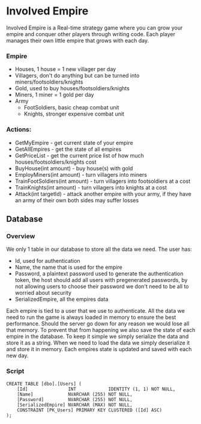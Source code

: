 # Involved Empire

Involved Empire is a Real-time strategy game where you can grow your empire and conquer 
other players through writing code.
Each player manages their own little empire that grows with each day.

### Empire
- Houses, 1 house = 1 new villager per day
- Villagers, don't do anything but can be turned into miners/footsoldiers/knights
- Gold, used to buy houses/footsoldiers/knights
- Miners, 1 miner = 1 gold per day
- Army
  - FootSoldiers, basic cheap combat unit
  - Knights, stronger expensive combat unit

### Actions: 
- GetMyEmpire - get current state of your empire
- GetAllEmpires - get the state of all empires
- GetPriceList - get the current price list of how much houses/footsoldiers/knights cost
- BuyHouse(int amount) - buy house(s) with gold
- EmployMiners(int amount) - turn villagers into miners
- TrainFootSoldiers(int amount) - turn villagers into footsoldiers at a cost
- TrainKnights(int amount) - turn villagers into knights at a cost
- Attack(int targetId) - attack another empire with your army, if they have an army of their own both sides may suffer losses

## Database

### Overview

We only 1 table in our database to store all the data we need.
The user has:
- Id, used for authentication
- Name, the name that is used for the empire
- Password, a plaintext password used to generate the authentication token, the host should add all users with pregenerated passwords, by not allowing users to choose their password we don't need to be all to worried about security
- SerializedEmpire, all the empires data

Each empire is tied to a user that we use to authenticate.
All the data we need to run the game is always loaded in memory to ensure the best performance.
Should the server go down for any reason we would lose all that memory.
To prevent that from happening we also save the state of each empire in the database.
To keep it simple we simply serialize the data and store it as a string.
When we need to load the data we simply deserialize it and store it in memory.
Each empires state is updated and saved with each new day.

### Script

    CREATE TABLE [dbo].[Users] (
        [Id]               INT            IDENTITY (1, 1) NOT NULL,
        [Name]             NVARCHAR (255) NOT NULL,
        [Password]         NVARCHAR (255) NOT NULL,
        [SerializedEmpire] NVARCHAR (MAX) NOT NULL,
        CONSTRAINT [PK_Users] PRIMARY KEY CLUSTERED ([Id] ASC)
    );